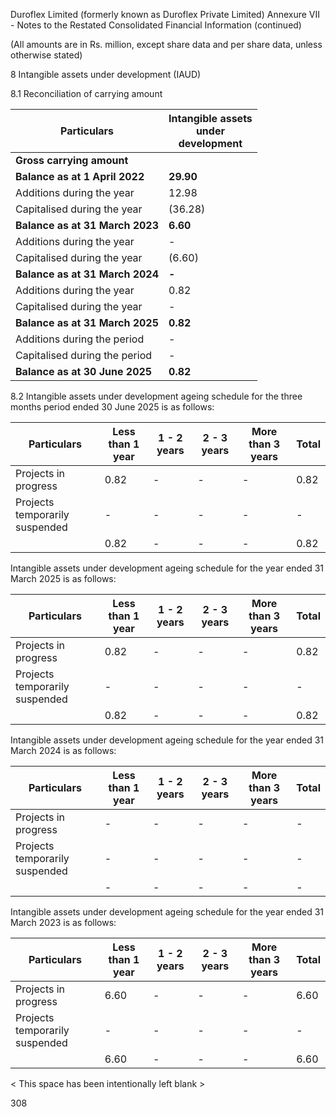 Duroflex Limited (formerly known as Duroflex Private Limited)
Annexure VII - Notes to the Restated Consolidated Financial Information (continued)

(All amounts are in Rs. million, except share data and per share data, unless otherwise stated)

8 Intangible assets under development (IAUD)

8.1 Reconciliation of carrying amount

<table><thead><tr><th>Particulars</th><th>Intangible assets<br>under<br>development</th></tr></thead><tbody><tr><td><strong>Gross carrying amount</strong></td><td></td></tr><tr><td><strong>Balance as at 1 April 2022</strong></td><td><strong>29.90</strong></td></tr><tr><td>Additions during the year</td><td>12.98</td></tr><tr><td>Capitalised during the year</td><td>(36.28)</td></tr><tr><td><strong>Balance as at 31 March 2023</strong></td><td><strong>6.60</strong></td></tr><tr><td>Additions during the year</td><td>-</td></tr><tr><td>Capitalised during the year</td><td>(6.60)</td></tr><tr><td><strong>Balance as at 31 March 2024</strong></td><td><strong>-</strong></td></tr><tr><td>Additions during the year</td><td>0.82</td></tr><tr><td>Capitalised during the year</td><td>-</td></tr><tr><td><strong>Balance as at 31 March 2025</strong></td><td><strong>0.82</strong></td></tr><tr><td>Additions during the period</td><td>-</td></tr><tr><td>Capitalised during the period</td><td>-</td></tr><tr><td><strong>Balance as at 30 June 2025</strong></td><td><strong>0.82</strong></td></tr></tbody></table>

8.2 Intangible assets under development ageing schedule for the three months period ended 30 June 2025 is as follows:

<table><thead><tr><th>Particulars</th><th>Less than 1 year</th><th>1 - 2 years</th><th>2 - 3 years</th><th>More than 3 years</th><th>Total</th></tr></thead><tbody><tr><td>Projects in progress</td><td>0.82</td><td>-</td><td>-</td><td>-</td><td>0.82</td></tr><tr><td>Projects temporarily suspended</td><td>-</td><td>-</td><td>-</td><td>-</td><td>-</td></tr><tr><td></td><td>0.82</td><td>-</td><td>-</td><td>-</td><td>0.82</td></tr></tbody></table>

Intangible assets under development ageing schedule for the year ended 31 March 2025 is as follows:

<table><thead><tr><th>Particulars</th><th>Less than 1 year</th><th>1 - 2 years</th><th>2 - 3 years</th><th>More than 3 years</th><th>Total</th></tr></thead><tbody><tr><td>Projects in progress</td><td>0.82</td><td>-</td><td>-</td><td>-</td><td>0.82</td></tr><tr><td>Projects temporarily suspended</td><td>-</td><td>-</td><td>-</td><td>-</td><td>-</td></tr><tr><td></td><td>0.82</td><td>-</td><td>-</td><td>-</td><td>0.82</td></tr></tbody></table>

Intangible assets under development ageing schedule for the year ended 31 March 2024 is as follows:

<table><thead><tr><th>Particulars</th><th>Less than 1 year</th><th>1 - 2 years</th><th>2 - 3 years</th><th>More than 3 years</th><th>Total</th></tr></thead><tbody><tr><td>Projects in progress</td><td>-</td><td>-</td><td>-</td><td>-</td><td>-</td></tr><tr><td>Projects temporarily suspended</td><td>-</td><td>-</td><td>-</td><td>-</td><td>-</td></tr><tr><td></td><td>-</td><td>-</td><td>-</td><td>-</td><td>-</td></tr></tbody></table>

Intangible assets under development ageing schedule for the year ended 31 March 2023 is as follows:

<table><thead><tr><th>Particulars</th><th>Less than 1 year</th><th>1 - 2 years</th><th>2 - 3 years</th><th>More than 3 years</th><th>Total</th></tr></thead><tbody><tr><td>Projects in progress</td><td>6.60</td><td>-</td><td>-</td><td>-</td><td>6.60</td></tr><tr><td>Projects temporarily suspended</td><td>-</td><td>-</td><td>-</td><td>-</td><td>-</td></tr><tr><td></td><td>6.60</td><td>-</td><td>-</td><td>-</td><td>6.60</td></tr></tbody></table>

< This space has been intentionally left blank >

308